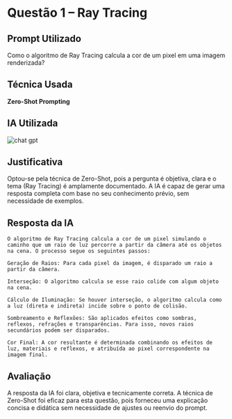 # Questão 1 – Ray Tracing

## Prompt Utilizado
Como o algoritmo de Ray Tracing calcula a cor de um pixel em uma imagem renderizada?

## Técnica Usada
**Zero-Shot Prompting**

## IA Utilizada
  <img align="inline_block" alt="chat gpt" src="https://img.shields.io/badge/chatGPT-74aa9c?style=for-the-badge&logo=openai&logoColor=white"/>

## Justificativa
Optou-se pela técnica de Zero-Shot, pois a pergunta é objetiva, clara e o tema (Ray Tracing) é amplamente documentado. A IA é capaz de gerar uma resposta completa com base no seu conhecimento prévio, sem necessidade de exemplos.

## Resposta da IA

    O algoritmo de Ray Tracing calcula a cor de um pixel simulando o caminho que um raio de luz percorre a partir da câmera até os objetos na cena. O processo segue os seguintes passos:

    Geração de Raios: Para cada pixel da imagem, é disparado um raio a partir da câmera.

    Interseção: O algoritmo calcula se esse raio colide com algum objeto na cena.

    Cálculo de Iluminação: Se houver interseção, o algoritmo calcula como a luz (direta e indireta) incide sobre o ponto de colisão.

    Sombreamento e Reflexões: São aplicados efeitos como sombras, reflexos, refrações e transparências. Para isso, novos raios secundários podem ser disparados.

    Cor Final: A cor resultante é determinada combinando os efeitos de luz, materiais e reflexos, e atribuída ao pixel correspondente na imagem final.

## Avaliação

A resposta da IA foi clara, objetiva e tecnicamente correta. A técnica de Zero-Shot foi eficaz para esta questão, pois forneceu uma explicação concisa e didática sem necessidade de ajustes ou reenvio do prompt.